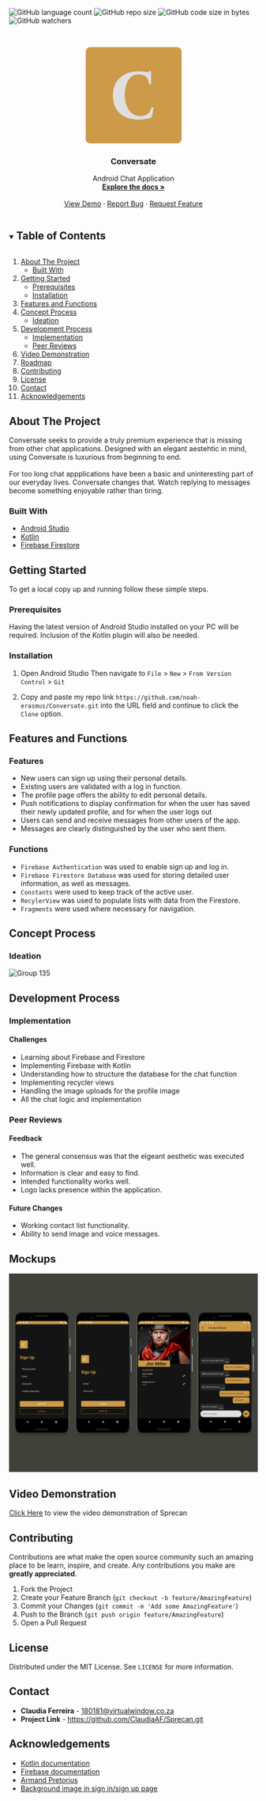 <!--

***
***
*** To avoid retyping too much info. Do a search and replace for the following:
*** github_username, repo_name, twitter_handle, email, project_title, project_description
-->



<!-- PROJECT SHIELDS -->
<!--
*** I'm using markdown "reference style" links for readability.
*** Reference links are enclosed in brackets [ ] instead of parentheses ( ).
*** See the bottom of this document for the declaration of the reference variables
*** for contributors-url, forks-url, etc. This is an optional, concise syntax you may use.
*** https://www.markdownguide.org/basic-syntax/#reference-style-links
-->
![GitHub language count](https://img.shields.io/github/languages/count/noah-erasmus/Conversate?colorB=d0ac4b)
![GitHub repo size](https://img.shields.io/github/repo-size/noah-erasmus/Conversate?colorB=d0ac4b)
![GitHub code size in bytes](https://img.shields.io/github/languages/code-size/noah-erasmus/Conversate?colorB=d0ac4b)
![GitHub watchers](https://img.shields.io/github/watchers/noah-erasmus/Conversate?colorB=d0ac4b)



<!-- PROJECT LOGO -->
<br />
<p align="center">
  <a href="https://github.com/github_username/repo_name">
    <img src="https://github.com/noah-erasmus/Conversate/blob/main/app/src/main/res/drawable/conversate_logo_square.png"width="195" alt="logo" >
  </a>

  <h3 align="center">Conversate</h3>

  <p align="center">
    Android Chat Application
    <br />
    <a href="https://github.com/noah-erasmus/Conversate"><strong>Explore the docs »</strong></a>
    <br />
    <br />
    <a href="https://github.com/github_username/repo_name">View Demo</a>
    ·
    <a href="https://github.com/github_username/repo_name/issues">Report Bug</a>
    ·
    <a href="https://github.com/github_username/repo_name/issues">Request Feature</a>
  </p>
</p>



<!-- TABLE OF CONTENTS -->
<details open="open">
  <summary><h2 style="display: inline-block">Table of Contents</h2></summary>
  <ol>
    <li>
      <a href="#about-the-project">About The Project</a>
      <ul>
        <li><a href="#built-with">Built With</a></li>
      </ul>
    </li>
    <li>
      <a href="#getting-started">Getting Started</a>
      <ul>
        <li><a href="#prerequisites">Prerequisites</a></li>
        <li><a href="#installation">Installation</a></li>
      </ul>
    </li>
    <li><a href="#features-and-functions">Features and Functions</a></li>
    <li>
      <a href="#concept-process">Concept Process</a>
      <ul>
        <li><a href="#ideation">Ideation</a></li>
      </ul>
    </li>
    <li>
      <a href="#development-process">Development Process</a>
      <ul>
        <li><a href="#implementation">Implementation</a></li>
        <li><a href="#peer-reviews">Peer Reviews</a></li>
      </ul>
    </li>
    <li><a href="#video-demonstration">Video Demonstration</a></li>
    <li><a href="#roadmap">Roadmap</a></li>
    <li><a href="#contributing">Contributing</a></li>
    <li><a href="#license">License</a></li>
    <li><a href="#contact">Contact</a></li>
    <li><a href="#acknowledgements">Acknowledgements</a></li>
  </ol>
</details>

<!-- ABOUT THE PROJECT -->
## About The Project

Conversate seeks to provide a truly premium experience that is missing from other chat applications. Designed with an elegant aestehtic in mind, using Conversate is luxurious from beginning to end.
</br>
</br>
For too long chat appplications have been a basic and uninteresting part of our everyday lives. Conversate changes that. Watch replying to messages become something enjoyable rather than tiring.

### Built With

* [Android Studio](https://developer.android.com/studio)
* [Kotlin](https://kotlinlang.org/)
* [Firebase Firestore](https://firebase.google.com/)


<!-- GETTING STARTED -->
## Getting Started

To get a local copy up and running follow these simple steps.

### Prerequisites

Having the latest version of Android Studio installed on your PC will be required. Inclusion of the Kotlin plugin will also be needed.


### Installation

1. Open Android Studio
   Then navigate to `File` > `New` > `From Version Control` > `Git`
  
2. Copy and paste my repo link `https://github.com/noah-erasmus/Conversate.git` into the URL field and continue to click the `Clone` option.

<!-- USAGE EXAMPLES -->
## Features and Functions

### Features
* New users can sign up using their personal details.
* Existing users are validated with a log in function.
* The profile page offers the ability to edit personal details.
* Push notifications to display confirmation for when the user has saved their newly updated profile, and for when the user logs out
* Users can send and receive messages from other users of the app.
* Messages are clearly distinguished by the user who sent them.

### Functions
* `Firebase Authentication` was used to enable sign up and log in.
* `Firebase Firestore Database` was used for storing detailed user information, as well as messages.
* `Constants` were used to keep track of the active user.
* `RecylerView` was used to populate lists with data from the Firestore.
* `Fragments` were used where necessary for navigation.

## Concept Process

### Ideation

![Group 135](https://github.com/noah-erasmus/Conversate/blob/main/app/src/main/res/drawable-v24/concept_ideation.png)
</br>

## Development Process

### Implementation
#### Challenges

* Learning about Firebase and Firestore
* Implementing Firebase with Kotlin
* Understanding how to structure the database for the chat function
* Implementing recycler views
* Handling the image uploads for the profile image
* All the chat logic and implementation

### Peer Reviews

#### Feedback
* The general consensus was that the elgeant aesthetic was executed well.
* Information is clear and easy to find.
* Intended functionality works well.
* Logo lacks presence within the application.

#### Future Changes
* Working contact list functionality.
* Ability to send image and voice messages.

## Mockups
![Frame 3](https://github.com/noah-erasmus/Conversate/blob/main/app/src/main/res/drawable-v24/mockups.png)

## Video Demonstration
[Click Here](https://drive.google.com/file/d/1Q-ZkPPnG6Loj9qGGG1605OKn2i4rx-yD/view?usp=sharing) to view the video demonstration of Sprecan

<!-- CONTRIBUTING -->
## Contributing

Contributions are what make the open source community such an amazing place to be learn, inspire, and create. Any contributions you make are **greatly appreciated**.

1. Fork the Project
2. Create your Feature Branch (`git checkout -b feature/AmazingFeature`)
3. Commit your Changes (`git commit -m 'Add some AmazingFeature'`)
4. Push to the Branch (`git push origin feature/AmazingFeature`)
5. Open a Pull Request



<!-- LICENSE -->
## License

Distributed under the MIT License. See `LICENSE` for more information.



<!-- CONTACT -->
## Contact

* **Claudia Ferreira** - 180181@virtualwindow.co.za
* **Project Link** - https://github.com/ClaudiaAF/Sprecan.git



<!-- ACKNOWLEDGEMENTS -->
## Acknowledgements

* [Kotlin documentation](https://kotlinlang.org/docs/home.html)
* [Firebase documentation](https://firebase.google.com/docs/reference)
* [Armand Pretorius](https://github.com/ArmandPretorius)
* [Background image in sign in/sign up page](https://media.sciencephoto.com/c0/38/76/05/c0387605-800px-wm.jpg)





<!-- MARKDOWN LINKS & IMAGES -->
<!-- https://www.markdownguide.org/basic-syntax/#reference-style-links -->
[contributors-shield]: https://img.shields.io/github/contributors/github_username/repo.svg?style=for-the-badge
[contributors-url]: https://github.com/github_username/repo/graphs/contributors
[forks-shield]: https://img.shields.io/github/forks/github_username/repo.svg?style=for-the-badge
[forks-url]: https://github.com/github_username/repo/network/members
[stars-shield]: https://img.shields.io/github/stars/github_username/repo.svg?style=for-the-badge
[stars-url]: https://github.com/github_username/repo/stargazers
[issues-shield]: https://img.shields.io/github/issues/github_username/repo.svg?style=for-the-badge
[issues-url]: https://github.com/github_username/repo/issues
[license-shield]: https://img.shields.io/github/license/github_username/repo.svg?style=for-the-badge
[license-url]: https://github.com/github_username/repo/blob/master/LICENSE.txt
[linkedin-shield]: https://img.shields.io/badge/-LinkedIn-black.svg?style=for-the-badge&logo=linkedin&colorB=d0ac4b
[linkedin-url]: https://linkedin.com/in/ClaudiaAF

 

